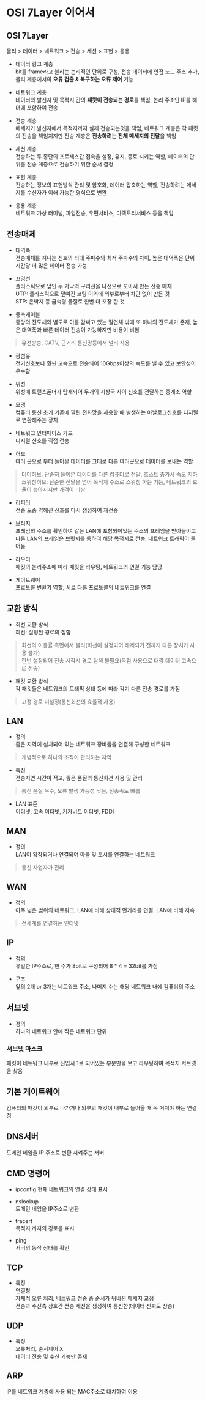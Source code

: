 OSI 7Layer 이어서  
==========================  
## OSI 7Layer  
물리 > 데이터 > 네트워크 > 전송 > 세션 > 표현 > 응용  
* 데이터 링크 계층  
bit를 frame라고 불리는 논리적인 단위로 구성, 전송 데이터에 인접 노드 주소 추가, 물리 계층에서의 **오류 검출 & 복구하는 오류 제어** 기능  

* 네트워크 계층  
데이터의 발신지 및 목적지 간의 **패킷이 전송되는 경로**를 책임, 논리 주소인 IP를 헤더에 포함하여 전송  

* 전송 계층  
메세지가 발신지에서 목적지까지 실제 전송되는것을 책임, 네트워크 계층은 각 패킷의 전송을 책임지지만 전송 계층은 **전송하려는 전체 메세지의 전달**을 책임  

* 세션 계층  
전송하는 두 종단의 프로세스간 접속을 설정, 유지, 종료 시키는 역할, 데이터의 단위를 전송 계층으로 전송하기 위한 순서 결정  

* 표현 계층  
전송하는 정보의 표현방식 관리 및 암호화, 데이터 압축하는 역할, 전송하려는 메세지를 수신자가 이해 가능한 형식으로 변환  

* 응용 계층  
네트워크 가상 터미널, 파일전송, 우편서비스, 디렉토리서비스 등을 책임  

## 전송매체  
* 대역폭  
전송매체를 지나는 신호의 최대 주파수와 최저 주파수의 차이, 높은 대역폭은 단위 시간당 더 많은 데이터 전송 가능  

* 꼬임선  
플리스틱으로 덮인 두 가닥의 구리선을 나선으로 꼬아서 만든 전송 매체  
UTP: 플라스틱으로 덮여진 코팅 이외에 외부로부터 차단 없이 만든 것  
STP: 은박지 등 금속형 물질로 한번 더 포장 한 것  

* 동축케이블  
중앙의 전도체와 별도로 이를 감싸고 있는 절연체 밖에 또 하나의 전도체가 존재, 높은 대역폭과 빠른 데이터 전송이 가능하지만 비용이 비쌈  
> 유선방송, CATV, 근거리 통신망등에서 널리 사용  

* 광섬유  
전기신호보다 훨씬 고속으로 전송되어 10Gbps이상의 속도를 낼 수 있고 보안성이 우수함  

* 위성  
위성에 트랜스폰더가 탑재되어 두개의 지상국 사이 신호를 전달하는 중계소 역할  

* 모뎀  
컴퓨터 통신 초기 기존에 깔린 전화망을 사용할 때 발생하는 아날로그신호를 디지털로 변환해주는 장치  

* 네트워크 인터페이스 카드  
디지털 신호를 직접 전송  

* 허브  
여러 곳으로 부터 들어온 데이터를 그대로 다른 여러곳으로 데이터를 보내는 역할  
> 더미허브: 단순히 들어온 데이터를 다른 컴퓨터로 전달, 호스트 증가시 속도 저하  
> 스위칭허브: 단순한 전달을 넘어 목적지 주소로 스위칭 하는 기능, 네트워크의 효율이 높아지지만 가격이 비쌈  

* 리피터  
전송 도중 약해진 신호를 다시 생성하여 재전송  

* 브리지  
프레임의 주소를 확인하여 같은 LAN에 포함되어있는 주소의 프레임을 받아들이고 다른 LAN의 프레임은 브릿지를 통하여 해당 목적지로 전송, 네트워크 트래픽이 줄어듬  

* 라우터  
패킷의 논리주소에 따라 패킷을 라우팅, 네트워크의 연결 기능 담당  

* 게이트웨이  
프로토콜 변환기 역할, 서로 다른 프로토콜의 네트워크를 연결  

## 교환 방식  
* 회선 교환 방식  
회선: 설정된 경로의 집합  
> 회선의 이용률 측면에서 불리(회선이 설정되어 해제되기 전까지 다른 장치가 사용 불가)  
> 한번 설정되어 전송 시작시 경로 탐색 불필요(독점 사용으로 대량 데이터 고속으로 전송)  

* 패킷 교환 방식  
각 패킷들은 네트워크의 트래픽 상태 등에 따라 각기 다른 전송 경로를 가짐  
> 고정 경로 미설정(통신회선의 효율적 사용)

## LAN  
* 정의  
좁은 지역에 설치되어 있는 네트워크 장비들을 연결해 구성한 네트워크  
> 개념적으로 하나의 조직이 관리하는 지역  

* 특징  
전송지연 시간이 적고, 좋은 품질의 통신회선 사용 및 관리  
> 통신 품질 우수, 오류 발생 가능성 낮음, 전송속도 빠름  

* LAN 표준  
이더넷, 고속 이더넷, 기가비트 이더넷, FDDI  

## MAN  
* 정의  
LAN이 확장되거나 연결되어 마을 및 토시를 연결하는 네트워크  
> 통신 사업자가 관리  

## WAN  
* 정의  
아주 넓은 범위의 네트워크, LAN에 비해 상대적 먼거리를 연결, LAN에 비해 저속    
> 전세계를 연결하는 인터넷  

## IP  
* 정의  
유일한 IP주소로, 한 수가 8bit로 구성되어 8 * 4 = 32bit를 가짐  

* 구조  
앞의 2개 or 3개는 네트워크 주소, 나머지 수는 해당 네트워크 내에 컴퓨터의 주소  

## 서브넷  
* 정의  
하나의 네트워크 안에 작은 네트워크 단위  

### 서브넷 마스크
패킷이 네트워크 내부로 진입시 1로 되어있는 부분만을 보고 라우팅하여 목적지 서브넷을 찾음  

## 기본 게이트웨이  
컴퓨터의 패킷이 외부로 나가거나 외부의 패킷이 내부로 들어올 때 꼭 거쳐야 하는 연결점  

## DNS서버  
도메인 네임을 IP 주소로 변환 시켜주는 서버  

## CMD 명령어  
* ipconfig
현재 네트워크의 연결 상태 표시  
 
* nslookup  
도메인 네임을 IP주소로 변환  

* tracert  
목적지 까지의 경로를 표시  

* ping  
서버의 동작 상태를 확인  

## TCP  
* 특징  
연결형  
자체적 오류 처리, 네트워크 전송 중 순서가 뒤바뀐 메세지 교정  
전송과 수신측 상호간 전송 세션을 생성하여 통신함(데이터 신뢰도 상승)  

## UDP
* 특징  
오류처리, 순서제어 X  
데이터 전송 및 수신 기능만 존재  

## ARP  
IP를 네트워크 계층에 사용 되는 MAC주소로 대치하여 이용  

